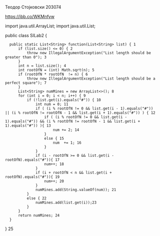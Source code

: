 Теодор Стојковски 203074

https://ibb.co/WKMnfyw

  import java.util.ArrayList;
  import java.util.List;

  public class SILab2 { 

      public static List<String> function(List<String> list) { 1
          if (list.size() <= 0) { 2
              throw new IllegalArgumentException("List length should be greater than 0"); 3
          }
          int n = list.size(); 4
          int rootOfN = (int) Math.sqrt(n); 5
          if (rootOfN * rootOfN  != n) { 6 
              throw new IllegalArgumentException("List length should be a perfect square"); 7
          }
          List<String> numMines = new ArrayList<>(); 8 
          for (int i = 0; i < n; i++) { 9  
              if (!list.get(i).equals("#")) { 10  
                  int num = 0; 11
                  if ( (i % rootOfN != 0 && list.get(i - 1).equals("#")) || (i % rootOfN != rootOfN - 1 && list.get(i + 1).equals("#")) ) { 12
                      if ( (i % rootOfN != 0 && list.get(i - 1).equals("#")) && (i % rootOfN != rootOfN - 1 && list.get(i + 1).equals("#")) ){ 13
                          num += 2; 14
                      }
                      else { 15
                          num  += 1; 16
                      }
                  }
                  if (i - rootOfN >= 0 && list.get(i - rootOfN).equals("#")){ 17 
                      num++; 18 
                  }
                  if (i + rootOfN < n && list.get(i + rootOfN).equals("#")){ 19
                      num++; 20
                  }
                  numMines.add(String.valueOf(num)); 21 
              }
              else { 22 
                  numMines.add(list.get(i));23
              }
          }
          return numMines; 24
      }
  } 25
